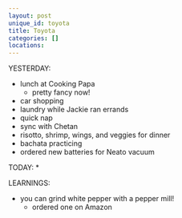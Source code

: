 ```yaml
---
layout: post
unique_id: toyota
title: Toyota
categories: []
locations: 
---
```


YESTERDAY:
* lunch at Cooking Papa
  * pretty fancy now!
* car shopping
* laundry while Jackie ran errands
* quick nap
* sync with Chetan
* risotto, shrimp, wings, and veggies for dinner
* bachata practicing
* ordered new batteries for Neato vacuum

TODAY:
* 

LEARNINGS:
* you can grind white pepper with a pepper mill!
  * ordered one on Amazon